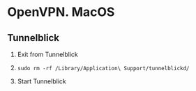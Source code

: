 # OpenVPN. MacOS

## Tunnelblick

1. Exit from Tunnelblick

2. `sudo rm -rf /Library/Application\ Support/tunnelblickd/`

3. Start Tunnelblick
